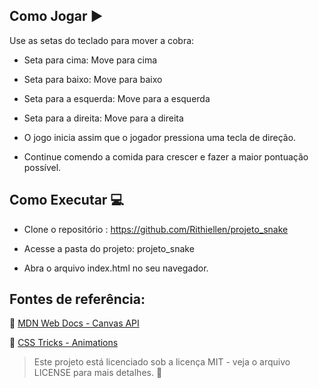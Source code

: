 ## Como Jogar ▶️

Use as setas do teclado para mover a cobra:

- Seta para cima: Move para cima

- Seta para baixo: Move para baixo

- Seta para a esquerda: Move para a esquerda

- Seta para a direita: Move para a direita

- O jogo inicia assim que o jogador pressiona uma tecla de direção.

- Continue comendo a comida para crescer e fazer a maior pontuação possível.

## Como Executar 💻
- Clone o repositório :
https://github.com/Rithiellen/projeto_snake

- Acesse a pasta do projeto:
projeto_snake

- Abra o arquivo index.html no seu navegador.

## Fontes de referência:

🔗 [MDN Web Docs - Canvas API](https://en.wikipedia.org/wiki/Snake_(video_game_genre))

🔗 [CSS Tricks - Animations](https://www.youtube.com/watch?v=DG5NHglupYI)


> Este projeto está licenciado sob a licença MIT - veja o arquivo LICENSE para mais detalhes. 📄
